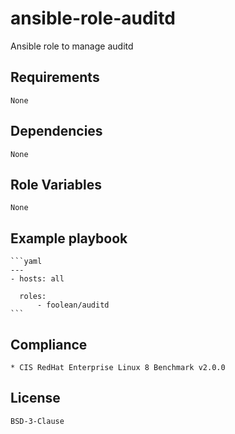 # ansible-role-auditd

Ansible role to manage auditd


## Requirements

    None


## Dependencies

    None


## Role Variables

    None


## Example playbook

    ```yaml
    ---
    - hosts: all

      roles:
          - foolean/auditd
    ```


## Compliance

    * CIS RedHat Enterprise Linux 8 Benchmark v2.0.0


## License

    BSD-3-Clause
